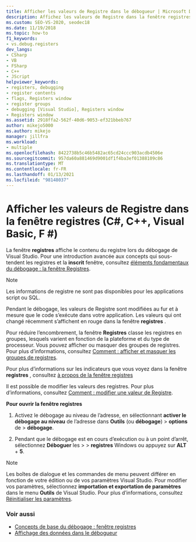 ```yaml
---
title: Afficher les valeurs de Registre dans le débogueur | Microsoft Docs
description: Affichez les valeurs de Registre dans la fenêtre registres de Visual Studio. Pendant le débogage, les valeurs de Registre sont modifiées au fur et à mesure que le code s’exécute dans votre application.
ms.custom: SEO-VS-2020, seodec18
ms.date: 11/19/2018
ms.topic: how-to
f1_keywords:
- vs.debug.registers
dev_langs:
- CSharp
- VB
- FSharp
- C++
- JScript
helpviewer_keywords:
- registers, debugging
- register contents
- flags, Registers window
- register groups
- debugging [Visual Studio], Registers window
- Registers window
ms.assetid: 2918ffa2-562f-40d6-9053-ef321bbeb767
author: mikejo5000
ms.author: mikejo
manager: jillfra
ms.workload:
- multiple
ms.openlocfilehash: 8422738b5c46b5482ac65cd24ccc903acdb4506e
ms.sourcegitcommit: 957da60a881469d9001df1f4ba3ef01388109c86
ms.translationtype: MT
ms.contentlocale: fr-FR
ms.lasthandoff: 01/13/2021
ms.locfileid: "98148037"
---
```

# <a name="view-register-values-in-the-registers-window-c-c-visual-basic-f"></a>Afficher les valeurs de Registre dans la fenêtre registres (C#, C++, Visual Basic, F #)

La fenêtre **registres** affiche le contenu du registre lors du débogage de Visual Studio. Pour une introduction avancée aux concepts qui sous-tendent les registres et la **inscrit** fenêtre, consultez [éléments fondamentaux du débogage : la fenêtre Registres](../debugger/debugging-basics-registers-window.md).

> [!NOTE]
> Les informations de registre ne sont pas disponibles pour les applications script ou SQL.

Pendant le débogage, les valeurs de Registre sont modifiées au fur et à mesure que le code s’exécute dans votre application. Les valeurs qui ont changé récemment s’affichent en rouge dans la fenêtre **registres** .

Pour réduire l’encombrement, la fenêtre **Registres** classe les registres en groupes, lesquels varient en fonction de la plateforme et du type de processeur. Vous pouvez afficher ou masquer des groupes de registres. Pour plus d’informations, consultez [Comment : afficher et masquer les groupes de registres](../debugger/how-to-display-and-hide-register-groups.md).

Pour plus d’informations sur les indicateurs que vous voyez dans la fenêtre **registres** , consultez [à propos de la fenêtre registres](../debugger/debugging-basics-registers-window.md)

Il est possible de modifier les valeurs des registres. Pour plus d’informations, consultez [Comment : modifier une valeur de Registre](../debugger/how-to-edit-a-register-value.md).

**Pour ouvrir la fenêtre registres**

1. Activez le débogage au niveau de l’adresse, en sélectionnant **activer le débogage au niveau** de l’adresse dans **Outils** (ou **débogage**) > **options** de  >  **débogage**.

1. Pendant que le débogage est en cours d’exécution ou à un point d’arrêt, sélectionnez **Déboguer** les  >    >  **registres** Windows ou appuyez sur **ALT** + **5**.

>[!NOTE]
>Les boîtes de dialogue et les commandes de menu peuvent différer en fonction de votre édition ou de vos paramètres Visual Studio. Pour modifier vos paramètres, sélectionnez **importation et exportation de paramètres** dans le menu **Outils** de Visual Studio. Pour plus d’informations, consultez [Réinitialiser les paramètres](../ide/environment-settings.md#reset-settings).

### <a name="see-also"></a>Voir aussi

- [Concepts de base du débogage : fenêtre registres](../debugger/debugging-basics-registers-window.md)
- [Affichage des données dans le débogueur](../debugger/viewing-data-in-the-debugger.md)
